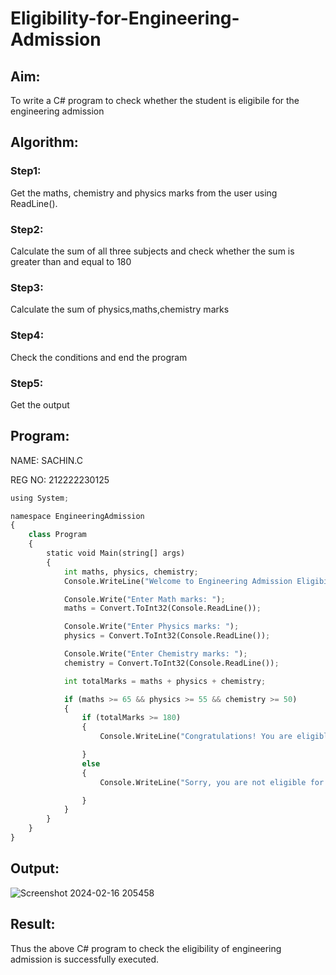 # Eligibility-for-Engineering-Admission
## Aim:
To write a C# program to check whether the student is eligibile for the engineering admission

## Algorithm:

### Step1: 
Get the maths, chemistry and physics marks from the user using ReadLine().

### Step2: 
Calculate the sum of all three subjects and check whether the sum is greater than and equal to 180

### Step3:
Calculate the sum of physics,maths,chemistry marks

### Step4:
Check the conditions and end the program

### Step5:
Get the output

## Program:

NAME: SACHIN.C

REG NO: 212222230125

```python
using System;

namespace EngineeringAdmission
{
    class Program
    {
        static void Main(string[] args)
        {
            int maths, physics, chemistry;
            Console.WriteLine("Welcome to Engineering Admission Eligibility Checker");

            Console.Write("Enter Math marks: ");
            maths = Convert.ToInt32(Console.ReadLine());

            Console.Write("Enter Physics marks: ");
            physics = Convert.ToInt32(Console.ReadLine());

            Console.Write("Enter Chemistry marks: ");
            chemistry = Convert.ToInt32(Console.ReadLine());

            int totalMarks = maths + physics + chemistry;

            if (maths >= 65 && physics >= 55 && chemistry >= 50)
            {
                if (totalMarks >= 180)
                {
                    Console.WriteLine("Congratulations! You are eligible for admission.");

                }
                else
                {
                    Console.WriteLine("Sorry, you are not eligible for admission.");

                }
            }
        }
    }
}
```

## Output:

![Screenshot 2024-02-16 205458](https://github.com/chandrumathiyazhagan/Eligibility-for-Engineering-Admission/assets/119393023/d231d458-5dac-499a-8ef1-d6316e1cef98)

## Result:
Thus the above C# program to check the eligibility of engineering admission is successfully executed.

